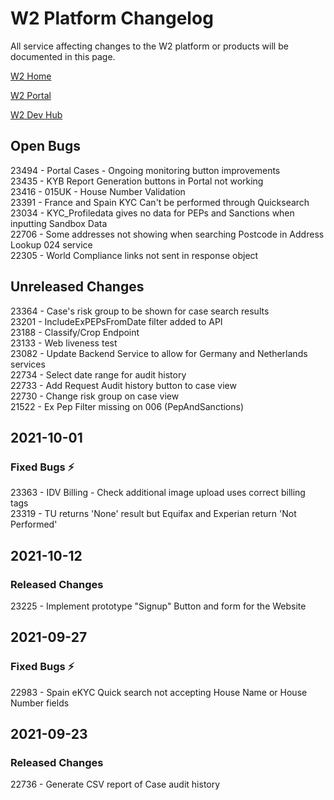 # W2 Platform Changelog

All service affecting changes to the W2 platform or products will be documented in this page.



[W2 Home](https://www.w2globaldata.com)  

[W2 Portal](https://portal.w2globaldata.com)  

[W2 Dev Hub](https://www.w2globaldata.com/developers/)  

## Open Bugs
23494 - Portal Cases - Ongoing monitoring button improvements   
23435 - KYB Report Generation buttons in Portal not working   
23416 - 015UK - House Number Validation   
23391 - France and Spain KYC Can't be performed through Quicksearch   
23034 - KYC_Profiledata gives no data for PEPs and Sanctions when inputting Sandbox Data   
22706 - Some addresses not showing when searching Postcode in Address Lookup 024 service    
22305 - World Compliance links not sent in response object   
   
## Unreleased Changes
23364 - Case's risk group to be shown for case search results    
23201 - IncludeExPEPsFromDate filter added to API   
23188 - Classify/Crop Endpoint   
23133 - Web liveness test   
23082 -   Update Backend Service to allow for Germany and Netherlands services   
22734 - Select date range for audit history   
22733 - Add Request Audit history button to case view   
22730 - Change risk group on case view   
21522 - Ex Pep Filter missing on 006 (PepAndSanctions)   
   
## 2021-10-01
### Fixed Bugs :zap:
23363 - IDV Billing - Check additional image upload uses correct billing tags   
23319 - TU returns 'None' result but Equifax and Experian return 'Not Performed'   
   
## 2021-10-12
### Released Changes
23225 - Implement prototype "Signup" Button and form for the Website   
   
## 2021-09-27
### Fixed Bugs :zap:
22983 - Spain eKYC Quick search not accepting House Name or House Number fields   
   
## 2021-09-23
### Released Changes
22736 - Generate CSV report of Case audit history   
   